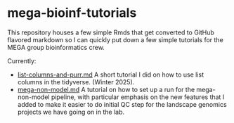 
<!-- README.md is generated from README.Rmd. Please edit that file -->

# mega-bioinf-tutorials

<!-- badges: start -->
<!-- badges: end -->

This repository houses a few simple Rmds that get converted to GitHub
flavored markdown so I can quickly put down a few simple tutorials for
the MEGA group bioinformatics crew.

Currently:

- [list-columns-and-purr.md](./list-columns-and-purr.md) A short
  tutorial I did on how to use list columns in the tidyverse. (Winter
  2025).
- [mega-non-model.md](./mega-non-model.md) A tutorial on how to set up a
  run for the mega-non-model pipeline, with particular emphasis on the
  new features that I added to make it easier to do initial QC step for
  the landscape genomics projects we have going on in the lab.
